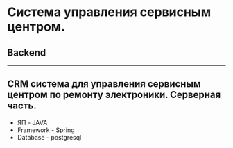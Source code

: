 # Система управления сервисным центром.
## Backend
---
CRM система для управления сервисным центром по ремонту электроники.
Серверная часть.
---
- ЯП - JAVA
- Framework - Spring
- Database - postgresql
